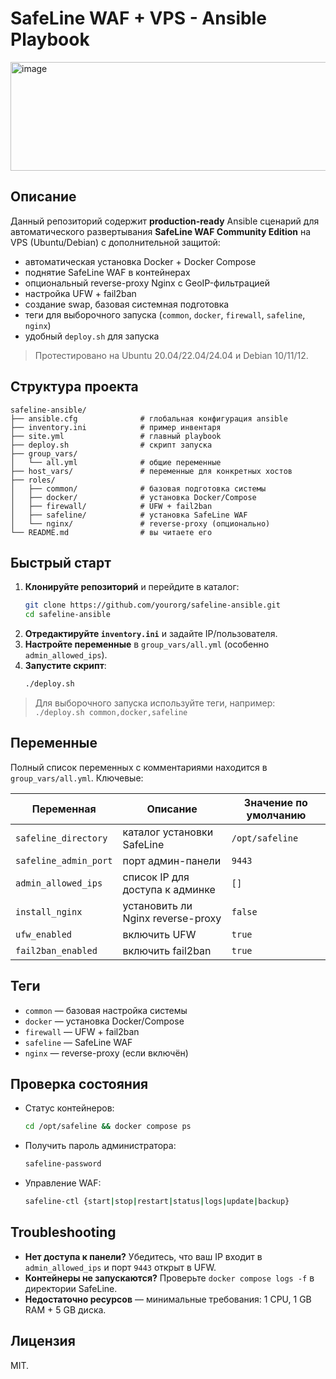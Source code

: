 # SafeLine WAF + VPS - Ansible Playbook

<img width="718" height="174" alt="image" src="https://github.com/user-attachments/assets/f036c8c1-1979-450c-bf80-3e3e882c1cd6" />


## Описание

Данный репозиторий содержит **production-ready** Ansible сценарий для автоматического развертывания **SafeLine WAF Community Edition** на VPS (Ubuntu/Debian) с дополнительной защитой:

* автоматическая установка Docker + Docker Compose
* поднятие SafeLine WAF в контейнерах
* опциональный reverse-proxy Nginx с GeoIP-фильтрацией
* настройка UFW + fail2ban
* создание swap, базовая системная подготовка
* теги для выборочного запуска (`common`, `docker`, `firewall`, `safeline`, `nginx`)
* удобный `deploy.sh` для запуска

> Протестировано на Ubuntu 20.04/22.04/24.04 и Debian 10/11/12.

## Структура проекта

```
safeline-ansible/
├── ansible.cfg              # глобальная конфигурация ansible
├── inventory.ini            # пример инвентаря
├── site.yml                 # главный playbook
├── deploy.sh                # скрипт запуска
├── group_vars/
│   └── all.yml              # общие переменные
├── host_vars/               # переменные для конкретных хостов
├── roles/
│   ├── common/              # базовая подготовка системы
│   ├── docker/              # установка Docker/Compose
│   ├── firewall/            # UFW + fail2ban
│   ├── safeline/            # установка SafeLine WAF
│   └── nginx/               # reverse-proxy (опционально)
└── README.md                # вы читаете его
```

## Быстрый старт

1. **Клонируйте репозиторий** и перейдите в каталог:
   ```bash
   git clone https://github.com/yourorg/safeline-ansible.git
   cd safeline-ansible
   ```
2. **Отредактируйте `inventory.ini`** и задайте IP/пользователя.
3. **Настройте переменные** в `group_vars/all.yml` (особенно `admin_allowed_ips`).
4. **Запустите скрипт**:
   ```bash
   ./deploy.sh
   ```

> Для выборочного запуска используйте теги, например:
> `./deploy.sh common,docker,safeline`

## Переменные

Полный список переменных с комментариями находится в `group_vars/all.yml`. Ключевые:

| Переменная | Описание | Значение по умолчанию |
|------------|----------|-----------------------|
| `safeline_directory` | каталог установки SafeLine | `/opt/safeline` |
| `safeline_admin_port` | порт админ-панели | `9443` |
| `admin_allowed_ips` | список IP для доступа к админке | `[]` |
| `install_nginx` | установить ли Nginx reverse-proxy | `false` |
| `ufw_enabled` | включить UFW | `true` |
| `fail2ban_enabled` | включить fail2ban | `true` |

## Теги

* `common` — базовая настройка системы
* `docker` — установка Docker/Compose
* `firewall` — UFW + fail2ban
* `safeline` — SafeLine WAF
* `nginx` — reverse-proxy (если включён)

## Проверка состояния

* Статус контейнеров:
  ```bash
  cd /opt/safeline && docker compose ps
  ```
* Получить пароль администратора:
  ```bash
  safeline-password
  ```
* Управление WAF:
  ```bash
  safeline-ctl {start|stop|restart|status|logs|update|backup}
  ```

## Troubleshooting

* **Нет доступа к панели?**
  Убедитесь, что ваш IP входит в `admin_allowed_ips` и порт `9443` открыт в UFW.
* **Контейнеры не запускаются?**
  Проверьте `docker compose logs -f` в директории SafeLine.
* **Недостаточно ресурсов** — минимальные требования: 1 CPU, 1 GB RAM + 5 GB диска.

## Лицензия

MIT.
